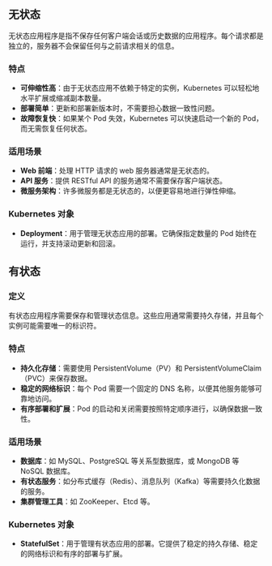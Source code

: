 ## 无状态
无状态应用程序是指不保存任何客户端会话或历史数据的应用程序。每个请求都是独立的，服务器不会保留任何与之前请求相关的信息。

### 特点

- **可伸缩性高**：由于无状态应用不依赖于特定的实例，Kubernetes 可以轻松地水平扩展或缩减副本数量。
- **部署简单**：更新和部署新版本时，不需要担心数据一致性问题。
- **故障恢复快**：如果某个 Pod 失效，Kubernetes 可以快速启动一个新的 Pod，而无需恢复任何状态。

### 适用场景

- **Web 前端**：处理 HTTP 请求的 web 服务器通常是无状态的。
- **API 服务**：提供 RESTful API 的服务通常不需要保存客户端状态。
- **微服务架构**：许多微服务都是无状态的，以便更容易地进行弹性伸缩。

### Kubernetes 对象

- **Deployment**：用于管理无状态应用的部署。它确保指定数量的 Pod 始终在运行，并支持滚动更新和回滚。

## 有状态
### 定义
有状态应用程序需要保存和管理状态信息。这些应用通常需要持久存储，并且每个实例可能需要唯一的标识符。

### 特点

- **持久化存储**：需要使用 PersistentVolume（PV）和 PersistentVolumeClaim（PVC）来保存数据。
- **稳定的网络标识**：每个 Pod 需要一个固定的 DNS 名称，以便其他服务能够可靠地访问。
- **有序部署和扩展**：Pod 的启动和关闭需要按照特定顺序进行，以确保数据一致性。

### 适用场景

- **数据库**：如 MySQL、PostgreSQL 等关系型数据库，或 MongoDB 等 NoSQL 数据库。
- **有状态服务**：如分布式缓存（Redis）、消息队列（Kafka）等需要持久化数据的服务。
- **集群管理工具**：如 ZooKeeper、Etcd 等。

### Kubernetes 对象

- **StatefulSet**：用于管理有状态应用的部署。它提供了稳定的持久存储、稳定的网络标识和有序的部署与扩展。
